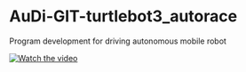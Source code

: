 # AuDi-GIT-turtlebot3_autorace
Program development for driving autonomous mobile robot

[![Watch the video](https://www.youtube.com/watch?v=jXRDtC2MZK8)](https://www.youtube.com/watch?v=jXRDtC2MZK8)
